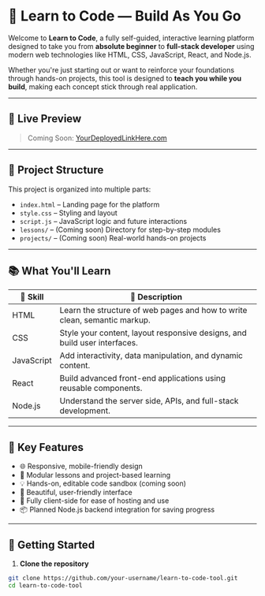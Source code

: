 # 🚀 Learn to Code — Build As You Go

Welcome to **Learn to Code**, a fully self-guided, interactive learning platform designed to take you from **absolute beginner** to **full-stack developer** using modern web technologies like HTML, CSS, JavaScript, React, and Node.js.

Whether you're just starting out or want to reinforce your foundations through hands-on projects, this tool is designed to **teach you while you build**, making each concept stick through real application.

---

## 🌟 Live Preview

> Coming Soon: [YourDeployedLinkHere.com](#)

---

## 🧱 Project Structure

This project is organized into multiple parts:
- `index.html` – Landing page for the platform
- `style.css` – Styling and layout
- `script.js` – JavaScript logic and future interactions
- `lessons/` – (Coming soon) Directory for step-by-step modules
- `projects/` – (Coming soon) Real-world hands-on projects

---

## 📚 What You'll Learn

| 🔧 Skill | 📘 Description |
|--------|----------------|
| HTML | Learn the structure of web pages and how to write clean, semantic markup. |
| CSS | Style your content, layout responsive designs, and build user interfaces. |
| JavaScript | Add interactivity, data manipulation, and dynamic content. |
| React | Build advanced front-end applications using reusable components. |
| Node.js | Understand the server side, APIs, and full-stack development. |

---

## 🧠 Key Features

- 🌐 Responsive, mobile-friendly design
- 🎯 Modular lessons and project-based learning
- 💡 Hands-on, editable code sandbox (coming soon)
- 🌈 Beautiful, user-friendly interface
- 🔐 Fully client-side for ease of hosting and use
- 📦 Planned Node.js backend integration for saving progress

---

## 🚀 Getting Started

1. **Clone the repository**

```bash
git clone https://github.com/your-username/learn-to-code-tool.git
cd learn-to-code-tool
